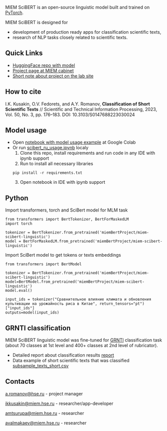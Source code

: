 MIEM SciBERT is an open-source linguistic model built and trained on [PyTorch](https://pytorch.org).

MIEM SciBERT is designed for
* development of production ready apps for classification scientific texts,
* research of NLP tasks closely related to scientific texts.

## Quick Links

* [HuggingFace repo with model](https://huggingface.co/miemBertProject/miem-scibert-linguistic)
* [Project page at MIEM cabinet](https://cabinet.miem.hse.ru/#/project/371/)
* [Short note about project on the lab site](https://miem.hse.ru/edu/ce/cadsystem/da_short_text)

## How to cite    
I.K. Kusakin, O.V. Fedorets, and A.Y. Romanov, **Classification of Short Scientific Texts** // Scientific and Technical Information Processing, 2023, Vol. 50, No. 3, pp. 176–183. DOI: 10.3103/S0147688223030024    

## Model usage

* Open [notebook with model usage example](https://drive.google.com/file/d/1UZVhmA9LHL6Zsji-_9i_eJILmjhEziQz/view?usp=sharing) at Google Colab
* Or run [scibert_ru_usage.ipynb](https://github.com/IlyaKusakin/miem-scibert-project/blob/main/scibert_ru_usage.ipynb)  localy 
  1. Clone this repo, install requirements and run code in any IDE with ipynb support
  2. Run to install all necessary libraries
    ```
    pip install -r requirements.txt
    ```
  3. Open notebook in IDE with ipynb support

## Python

Import transformers, torch and SciBert model for MLM task
```
from transformers import BertTokenizer, BertForMaskedLM
import torch

tokenizer = BertTokenizer.from_pretrained('miemBertProject/miem-scibert-linguistic')
model = BertForMaskedLM.from_pretrained('miemBertProject/miem-scibert-linguistic')
```

Import SciBert model to get tokens or texts embeddings
```
from transformers import BertModel

tokenizer = BertTokenizer.from_pretrained('miemBertProject/miem-scibert-linguistic')
model=BertModel.from_pretrained('miemBertProject/miem-scibert-linguistic')
model.eval()

input_ids = tokenizer("Сравнительное влияние климата и обновления культивации на урожайность риса в Китае", return_tensors="pt")["input_ids"]
outputs=model(input_ids)
```

## GRNTI classification

MIEM SciBERT linguistic model was fine-tuned for [GRNTI](https://grnti.ru/) classification task (about 70 classes at 1st level and 400+ classes at 2nd level of rubricator). 

* Detailed report about classification results [report](https://drive.google.com/drive/folders/1MbW6TUvDpnaRxBgdXOCHtzR1ohfLkiqr?usp=sharing) 
* Data example of short scientific texts that was classified [subsample_texts_short.csv](https://github.com/IlyaKusakin/miem-scibert-project/blob/main/subsample_texts_short.csv)

## Contacts

[a.romanov@hse.ru](https://cabinet.miem.hse.ru/#/project/371/team) - project manager

[ikkusakin@miem.hse.ru](https://cabinet.miem.hse.ru/#/project/371/team) - researcher/app-developer

[amtsurupa@miem.hse.ru](https://cabinet.miem.hse.ru/#/project/371/team) - researcher

[avalmakaev@miem.hse.ru](https://cabinet.miem.hse.ru/#/project/371/team) - researcher
